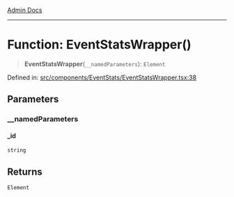 [Admin Docs](/)

---

# Function: EventStatsWrapper()

> **EventStatsWrapper**(`__namedParameters`): `Element`

Defined in: [src/components/EventStats/EventStatsWrapper.tsx:38](https://github.com/PalisadoesFoundation/talawa-admin/blob/main/src/components/EventStats/EventStatsWrapper.tsx#L38)

## Parameters

### \_\_namedParameters

#### \_id

`string`

## Returns

`Element`
